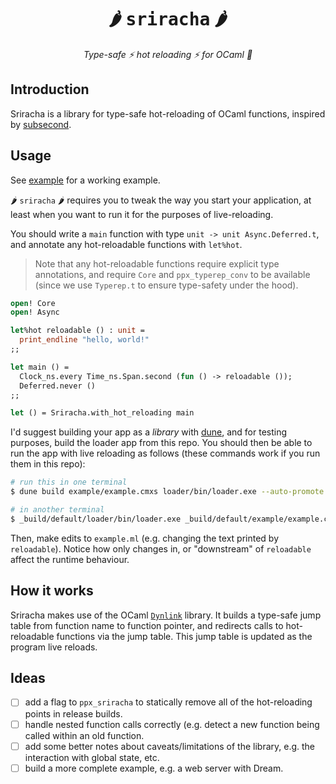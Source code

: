 <h1 align="center">🌶️ <span style="font-family: monospace">sriracha</span> 🌶️</h1>

<p align="center">
  <i align="center">Type-safe ⚡️ hot reloading ⚡️ for OCaml 🐪</i>
</p>

## Introduction

Sriracha is a library for type-safe hot-reloading of OCaml functions, inspired by
[subsecond](https://github.com/DioxusLabs/dioxus/tree/main/packages/subsecond).

## Usage

See [example](example/example.ml) for a working example.

🌶️ `sriracha` 🌶️ requires you to tweak the way you start your application, at
least when you want to run it for the purposes of live-reloading.

You should write a `main` function with type `unit -> unit Async.Deferred.t`, and
annotate any hot-reloadable functions with `let%hot`.

> Note that any hot-reloadable functions require explicit type annotations, and require
> `Core` and `ppx_typerep_conv` to be available (since we use `Typerep.t` to ensure
> type-safety under the hood).

```ocaml
open! Core
open! Async

let%hot reloadable () : unit =
  print_endline "hello, world!"
;;

let main () =
  Clock_ns.every Time_ns.Span.second (fun () -> reloadable ());
  Deferred.never ()
;;

let () = Sriracha.with_hot_reloading main
```

I'd suggest building your app as a _library_ with [dune](https://github.com/ocaml/dune),
and for testing purposes, build the loader app from this repo. You should then be able to
run the app with live reloading as follows (these commands work if you run them in this repo):

```bash
# run this in one terminal
$ dune build example/example.cmxs loader/bin/loader.exe --auto-promote --watch

# in another terminal
$ _build/default/loader/bin/loader.exe _build/default/example/example.cmxs
```

Then, make edits to `example.ml` (e.g. changing the text printed by `reloadable`). Notice
how only changes in, or "downstream" of `reloadable` affect the runtime behaviour.

## How it works

Sriracha makes use of the OCaml [`Dynlink`](https://ocaml.org/manual/5.3/api/Dynlink.html#top)
library. It builds a type-safe jump table from function name to function pointer, and redirects
calls to hot-reloadable functions via the jump table. This jump table is updated as the program
live reloads.

<!-- for some reason this doesn't render properly as ## without this comment here -->
## Ideas

- [ ] add a flag to `ppx_sriracha` to statically remove all of the hot-reloading points in
  release builds.
- [ ] handle nested function calls correctly (e.g. detect a new function being called
  within an old function.
- [ ] add some better notes about caveats/limitations of the library, e.g. the interaction
  with global state, etc.
- [ ] build a more complete example, e.g. a web server with Dream.
